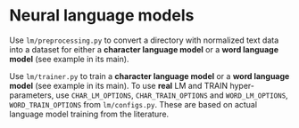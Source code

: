 # Neural language models

Use `lm/preprocessing.py` to convert a directory with normalized text data into a dataset for
either a **character language model** or a **word language model** (see example in its main).

Use `lm/trainer.py` to train a **character language model** or a **word language model**
(see example in its main). To use **real** LM and TRAIN hyper-parameters, use `CHAR_LM_OPTIONS`,
`CHAR_TRAIN_OPTIONS` and `WORD_LM_OPTIONS`, `WORD_TRAIN_OPTIONS` from `lm/configs.py`. These
are based on actual language model training from the literature.
